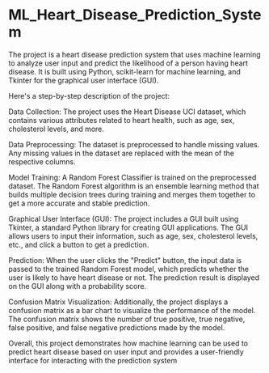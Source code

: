 # ML_Heart_Disease_Prediction_System

The project is a heart disease prediction system that uses machine learning to analyze user input and predict the likelihood of a person having heart disease. It is built using Python, scikit-learn for machine learning, and Tkinter for the graphical user interface (GUI).

Here's a step-by-step description of the project:

Data Collection: The project uses the Heart Disease UCI dataset, which contains various attributes related to heart health, such as age, sex, cholesterol levels, and more.

Data Preprocessing: The dataset is preprocessed to handle missing values. Any missing values in the dataset are replaced with the mean of the respective columns.

Model Training: A Random Forest Classifier is trained on the preprocessed dataset. The Random Forest algorithm is an ensemble learning method that builds multiple decision trees during training and merges them together to get a more accurate and stable prediction.

Graphical User Interface (GUI): The project includes a GUI built using Tkinter, a standard Python library for creating GUI applications. The GUI allows users to input their information, such as age, sex, cholesterol levels, etc., and click a button to get a prediction.

Prediction: When the user clicks the "Predict" button, the input data is passed to the trained Random Forest model, which predicts whether the user is likely to have heart disease or not. The prediction result is displayed on the GUI along with a probability score.

Confusion Matrix Visualization: Additionally, the project displays a confusion matrix as a bar chart to visualize the performance of the model. The confusion matrix shows the number of true positive, true negative, false positive, and false negative predictions made by the model.

Overall, this project demonstrates how machine learning can be used to predict heart disease based on user input and provides a user-friendly interface for interacting with the prediction system
